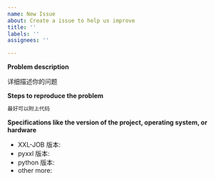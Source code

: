 ```yaml
---
name: New Issue
about: Create a issue to help us improve
title: ''
labels: ''
assignees: ''

---
```


**Problem description**

详细描述你的问题

**Steps to reproduce the problem**

```python
最好可以附上代码
```


**Specifications like the version of the project, operating system, or hardware**

* XXL-JOB 版本:
* pyxxl 版本:
* python 版本:
* other more:

